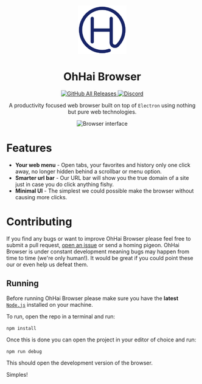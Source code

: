 <div align="center">
<a href="https://ohhaibrowser.com"><img src="browser/assets/icons/icon.png" width="128"></a>

# OhHai Browser

<a href="https://github.com/OhHaiBrowser/Browser/releases"> ![GitHub All Releases](https://img.shields.io/github/downloads/OhHaiBrowser/Browser/total) </a>
<a href="https://discord.gg/Q8QAdTs"> ![Discord](https://img.shields.io/discord/702441664995917935?label=Discord) </a>

A productivity focused web browser built on top of `Electron` using nothing but pure web technologies.

![Browser interface](https://user-images.githubusercontent.com/19557485/80795370-34793200-8b94-11ea-9a1a-b3be1f5e9f88.png)

</div>

# Features

- **Your web menu** - Open tabs, your favorites and history only one click away, no longer hidden behind a scrollbar or menu option.
- **Smarter url bar** - Our URL bar will show you the true domain of a site just in case you do click anything fishy.
- **Minimal UI** - The simplest we could possible make the browser without causing more clicks. 



# Contributing
If you find any bugs or want to improve OhHai Browser please feel free to submit a pull request, [open an issue](https://github.com/OhHaiBrowser/Browser/issues/new) or send a homing pigeon. OhHai Browser is under constant development meaning bugs may happen from time to time (we're only human!). It would be great if you could point these our or even help us defeat them.

## Running

Before running OhHai Browser please make sure you have the **latest** [`Node.js`](https://nodejs.org/en/) installed on your machine.

To run, open the repo in a terminal and run: 
```
npm install
```
Once this is done you can open the project in your editor of choice and run:
```
npm run debug
```
This should open the development version of the browser. 

Simples!
